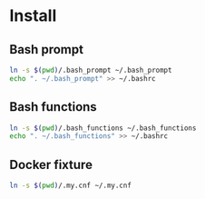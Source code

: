 # Install

## Bash prompt

```bash
ln -s $(pwd)/.bash_prompt ~/.bash_prompt
echo ". ~/.bash_prompt" >> ~/.bashrc
```

## Bash functions

```bash
ln -s $(pwd)/.bash_functions ~/.bash_functions
echo ". ~/.bash_functions" >> ~/.bashrc
```

## Docker fixture

```bash
ln -s $(pwd)/.my.cnf ~/.my.cnf
```
